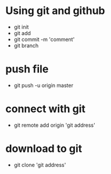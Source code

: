 # Using git and github
- git init
- git add
- git commit -m 'comment'
- git branch

# push file
- git push -u origin master
# connect with git
- git remote add origin 'git address'
# download to git
- git clone 'git address'